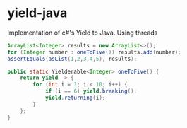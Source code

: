 # yield-java
Implementation of c#'s Yield to Java. Using threads

```java
ArrayList<Integer> results = new ArrayList<>();
for (Integer number : oneToFive()) results.add(number);
assertEquals(asList(1,2,3,4,5), results);

public static Yielderable<Integer> oneToFive() {
    return yield -> {
        for (int i = 1; i < 10; i++) {
            if (i == 6) yield.breaking();
            yield.returning(i);
        }
    };
}
```
